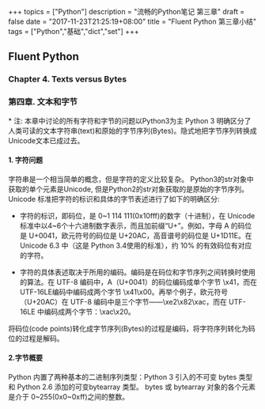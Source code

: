 +++
topics = ["Python"]
description = "流畅的Python笔记  第三章"
draft = false
date = "2017-11-23T21:25:19+08:00"
title = "Fluent Python 第三章小结"
tags = ["Python","基础","dict","set"]
+++

## Fluent Python ##
### Chapter 4. Texts versus Bytes ###
### 第四章.  文本和字节 ###
\* 注: 本章中讨论的所有字符和字节的问题以Python3为主
Python 3 明确区分了人类可读的文本字符串(text)和原始的字节序列(Bytes)。隐式地把字节序列转换成Unicode文本已成过去。

#### 1. 字符问题 ####
字符串是一个相当简单的概念，但是字符的定义比较复杂。
Python3的str对象中获取的单个元素是Unicode, 但是Python2的str对象获取的是原始的字节序列。
Unicode 标准把字符的标识和具体的字节表述进行了如下的明确区分:   

- 字符的标识，即码位，是 0~1 114 111(0x10fff)的数字（十进制），在 Unicode 标准中以4~6个十六进制数字表示，而且加前缀“U+”。例如，字母 A 的码位是 U+0041，欧元符号的码位是 U+20AC，高音谱号的码位是 U+1D11E。在 Unicode 6.3 中（这是 Python 3.4使用的标准），约 10% 的有效码位有对应的字符。

- 字符的具体表述取决于所用的编码。编码是在码位和字节序列之间转换时使用的算法。在 UTF-8 编码中，A（U+0041）的码位编码成单个字节 \x41，而在 UTF-16LE编码中编码成两个字节 \x41\x00。再举个例子，欧元符号（U+20AC）在 UTF-8 编码中是三个字节——\xe2\x82\xac，而在 UTF-16LE 中编码成两个字节：\xac\x20。

将码位(code points)转化成字节序列(Bytes)的过程是编码，将字符序列转化为码位的过程是解码。

#### 2.字节概要 ####
Python 内置了两种基本的二进制序列类型：Python 3 引入的不可变 bytes 类型和 Python 2.6 添加的可变bytearray 类型。
bytes 或 bytearray 对象的各个元素是介于 0~255(0x0~0xff)之间的整数。
